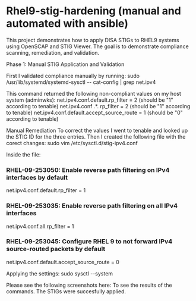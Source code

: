 # Rhel9-stig-hardening (manual and automated with ansible)
This project demonstrates how to apply DISA STIGs to RHEL9 systems using OpenSCAP and STIG Viewer. The goal is to demonstrate compliance scanning, remediation, and validation.


Phase 1: Manual STIG Application and Validation

First I validated compliance manually by running:
sudo /usr/lib/systemd/systemd-sysctl -- cat-config | grep net.ipv4

This command returned the following non-compliant values on my host system (adminwks):
net.ipv4.conf.default.rp_filter = 2 (should be "1" according to tenable)
net.ipv4.conf .*. rp_filter = 2 (should be "1" according to tenable)
net.ipv4.conf.default.accept_source_route = 1 (should be "0" according to tenable)

Manual Remediation
To correct the values I went to tenable and looked up the STIG ID for the three entries. Then I created the following file with the corect changes:
sudo vim /etc/sysctl.d/stig-ipv4.conf

Inside the file:
### RHEL-09-253050: Enable reverse path filtering on IPv4 interfaces by default
net.ipv4.conf.default.rp_filter = 1
### RHEL-09-253035: Enable reverse path filtering on all IPv4 interfaces
net.ipv4.conf.all.rp_filter = 1
### RHEL-09-253045: Configure RHEL 9 to not forward IPv4 source-routed packets by default
net.ipv4.conf.default.accept_source_route = 0

Applying the settings:
sudo sysctl --system

Please see the following screenshots here: To see the results of the commands. The STIGs were succesfully applied.
